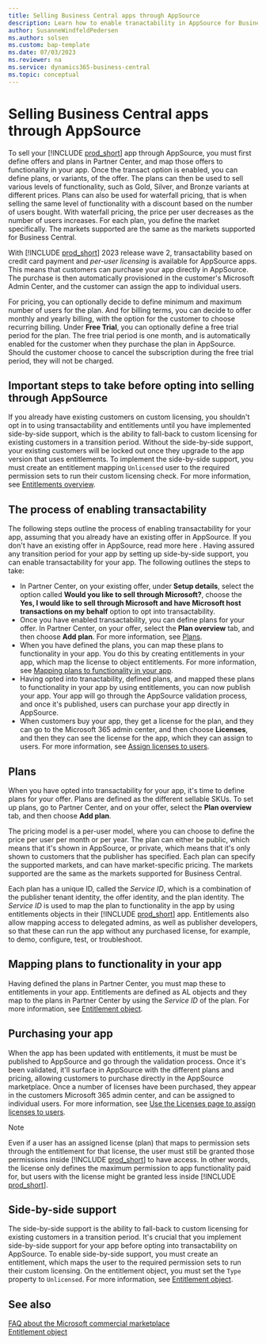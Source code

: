 ```yaml
---
title: Selling Business Central apps through AppSource
description: Learn how to enable tranactability in AppSource for Business Central apps.
author: SusanneWindfeldPedersen
ms.author: solsen
ms.custom: bap-template
ms.date: 07/03/2023
ms.reviewer: na
ms.service: dynamics365-business-central
ms.topic: conceptual
---
```


# Selling Business Central apps through AppSource

To sell your [!INCLUDE [prod_short](includes/prod_short.md)] app through AppSource, you must first define offers and plans in Partner Center, and map those offers to functionality in your app. Once the transact option is enabled, you can define plans, or variants, of the offer. The plans can then be used to sell various levels of functionality, such as Gold, Silver, and Bronze variants at different prices. Plans can also be used for waterfall pricing, that is when selling the same level of functionality with a discount based on the number of users bought. With waterfall pricing, the price per user decreases as the number of users increases. For each plan, you define the market specifically. The markets supported are the same as the markets supported for Business Central.

With [!INCLUDE [prod_short](includes/prod_short.md)] 2023 release wave 2, transactability based on credit card payment and *per-user licensing* is available for AppSource apps. This means that customers can purchase your app directly in AppSource. The purchase is then automatically provisioned in the customer's Microsoft Admin Center, and the customer can assign the app to individual users.

For pricing, you can optionally decide to define minimum and maximum number of users for the plan. And for billing terms, you can decide to offer monthly and yearly billing, with the option for the customer to choose recurring billing. Under **Free Trial**, you can optionally define a free trial period for the plan. The free trial period is one month, and is automatically enabled for the customer when they purchase the plan in AppSource. Should the customer choose to cancel the subscription during the free trial period, they will not be charged.

## Important steps to take before opting into selling through AppSource

If you already have existing customers on custom licensing, you shouldn't opt in to using transactability and entitlements until you have implemented side-by-side support, which is the ability to fall-back to custom licensing for existing customers in a transition period. Without the side-by-side support, your existing customers will be locked out once they upgrade to the app version that uses entitlements. To implement the side-by-side support, you must create an entitlement mapping `Unlicensed` user to the required permission sets to run their custom licensing check. For more information, see [Entitlements overview](devenv-entitlements-and-permissionsets-overview.md).

## The process of enabling transactability

The following steps outline the process of enabling transactability for your app, assuming that you already have an existing offer in AppSource. If you don't have an existing offer in AppSource, read more here [](). Having assured any transition period for your app by setting up side-by-side support, you can enable transactability for your app. The following outlines the steps to take:

- In Partner Center, on your existing offer, under **Setup details**, select the option called **Would you like to sell through Microsoft?**, choose the **Yes, I would like to sell through Microsoft and have Microsoft host transactions on my behalf** option to opt into transactability.  
- Once you have enabled transactability, you can define plans for your offer. In Partner Center, on your offer, select the **Plan overview** tab, and then choose **Add plan**. For more information, see [Plans](devenv-sell-apps-appsource.md#plans).
- When you have defined the plans, you can map these plans to functionality in your app. You do this by creating entitlements in your app, which map the license to object entitlements. For more information, see [Mapping plans to functionality in your app](devenv-sell-apps-appsource.md#mapping-plans-to-functionality-in-your-app). 
- Having opted into tranactability, defined plans, and mapped these plans to functionality in your app by using entitlements, you can now publish your app. Your app will go through the AppSource validation process, and once it's published, users can purchase your app directly in AppSource.
- When customers buy your app, they get a license for the plan, and they can go to the Microsoft 365 admin center, and then choose **Licenses**, and then they can see the license for the app, which they can assign to users. For more information, see [Assign licenses to users](https://docs.microsoft.com/microsoft-365/admin/manage/assign-licenses-to-users?view=o365-worldwide).

## Plans

When you have opted into transactability for your app, it's time to define plans for your offer. Plans are defined as the different sellable SKUs.
To set up plans, go to Partner Center, and on your offer, select the **Plan overview** tab, and then choose **Add plan**. 

The pricing model is a per-user model, where you can choose to define the price per user per month or per year. The plan can either be public, which means that it's shown in AppSource, or private, which means that it's only shown to customers that the publisher has specified. Each plan can specify the supported markets, and can have market-specific pricing. The markets supported are the same as the markets supported for Business Central.

Each plan has a unique ID, called the *Service ID*, which is a combination of the publisher tenant identity, the offer identity, and the plan identity. The *Service ID* is used to map the plan to functionality in the app by using entitlements objects in their [!INCLUDE [prod_short](includes/prod_short.md)] app. Entitlements also allow mapping access to delegated admins, as well as publisher developers, so that these can run the app without any purchased license, for example, to demo, configure, test, or troubleshoot.

## Mapping plans to functionality in your app

Having defined the plans in Partner Center, you must map these to entitlements in your app. Entitlements are defined as AL objects and they map to the plans in Partner Center by using the *Service ID* of the plan. For more information, see [Entitlement object](devenv-entitlement-object.md).

## Purchasing your app

When the app has been updated with entitlements, it must be must be published to AppSource and go through the validation process. Once it's been validated, it'll surface in AppSource with the different plans and pricing, allowing customers to purchase directly in the AppSource marketplace. Once a number of licenses have been purchased, they appear in the customers Microsoft 365 admin center, and can be assigned to individual users. For more information, see [Use the Licenses page to assign licenses to users](/microsoft-365/admin/manage/assign-licenses-to-users?view=o365-worldwide#use-the-licenses-page-to-assign-licenses-to-users).

> [!NOTE]  
> Even if a user has an assigned license (plan) that maps to permission sets through the entitlement for that license, the user must still be granted those permissions inside [!INCLUDE [prod_short](includes/prod_short.md)] to have access. In other words, the license only defines the maximum permission to app functionality paid for, but users with the license might be granted less inside [!INCLUDE [prod_short](includes/prod_short.md)].

## Side-by-side support

The side-by-side support is the ability to fall-back to custom licensing for existing customers in a transition period. It's crucial that you implement side-by-side support for your app before opting into transactability on AppSource. To enable side-by-side support, you must create an entitlement, which maps the user to the required permission sets to run their custom licensing. On the entitlement object, you must set the `Type` property to `Unlicensed`. For more information, see [Entitlement object](devenv-entitlement-object.md). 

## See also

[FAQ about the Microsoft commercial marketplace](/partner-center/marketplace/marketplace-faq-publisher-guide)  
[Entitlement object](devenv-entitlement-object.md)  